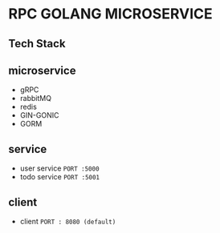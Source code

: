 # RPC GOLANG MICROSERVICE

## Tech Stack

## microservice
- gRPC
- rabbitMQ
- redis
- GIN-GONIC
- GORM

## service
- user service
``` PORT :5000 ```
- todo service
``` PORT :5001 ```

## client
- client 
``` PORT : 8080 (default) ```

